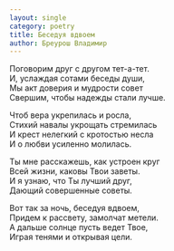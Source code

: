 ```yaml
---
layout: single
category: poetry
title: Беседуя вдвоем
author: Бреурош Владимир
---
```


Поговорим друг с другом тет-а-тет.   
И, услаждая сотами беседы души,   
Мы акт доверия и мудрости совет   
Свершим, чтобы надежды стали лучше.   

Чтоб вера укрепилась и росла,   
Стихий навалы укрощать стремилась   
И крест нелегкий с кротостью несла  
И о любви усиленно молилась.   

Ты мне расскажешь, как устроен круг   
Всей жизни, каковы Твои заветы.   
И я узнаю, что Ты лучший друг,   
Дающий совершенные советы.   

Вот так за ночь, беседуя вдвоем,   
Придем к рассвету, замолчат метели.   
А дальше солнце пусть ведет Твое,   
Играя тенями и открывая цели.  
